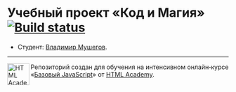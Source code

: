 # Учебный проект «Код и Магия» [![Build status][travis-image]][travis-url]

* Студент: [Владимир Мушегов](https://up.htmlacademy.ru/javascript/12/user/476613).

---

<a href="https://htmlacademy.ru/intensive/javascript"><img align="left" width="50" height="50" title="HTML Academy" src="https://up.htmlacademy.ru/static/img/intensive/javascript/logo-for-github.svg"></a>

Репозиторий создан для обучения на интенсивном онлайн‑курсе «[Базовый JavaScript](https://htmlacademy.ru/intensive/javascript)» от [HTML Academy](https://htmlacademy.ru).

[travis-image]: https://travis-ci.org/htmlacademy-javascript/476613-code-and-magick.svg?branch=master
[travis-url]: https://travis-ci.org/htmlacademy-javascript/476613-code-and-magick
